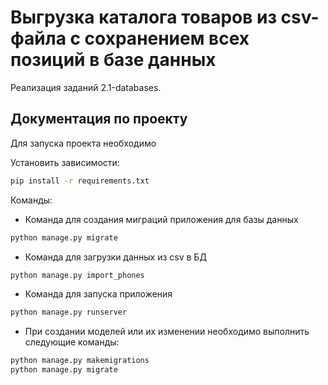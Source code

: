 # Выгрузка каталога товаров из csv-файла с сохранением всех позиций в базе данных

Реализация заданий 2.1-databases.

## Документация по проекту

Для запуска проекта необходимо

Установить зависимости:

```bash
pip install -r requirements.txt
```

Команды:

- Команда для создания миграций приложения для базы данных

```bash
python manage.py migrate
```

- Команда для загрузки данных из csv в БД

```bash
python manage.py import_phones
```

- Команда для запуска приложения

```bash
python manage.py runserver
```

- При создании моделей или их изменении необходимо выполнить следующие команды:

```bash
python manage.py makemigrations
python manage.py migrate
```

